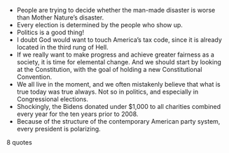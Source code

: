  - People are trying to decide whether the man-made disaster is worse than Mother Nature’s disaster.
 - Every election is determined by the people who show up.
 - Politics is a good thing!
 - I doubt God would want to touch America’s tax code, since it is already located in the third rung of Hell.
 - If we really want to make progress and achieve greater fairness as a society, it is time for elemental change. And we should start by looking at the Constitution, with the goal of holding a new Constitutional Convention.
 - We all live in the moment, and we often mistakenly believe that what is true today was true always. Not so in politics, and especially in Congressional elections.
 - Shockingly, the Bidens donated under $1,000 to all charities combined every year for the ten years prior to 2008.
 - Because of the structure of the contemporary American party system, every president is polarizing.

8 quotes